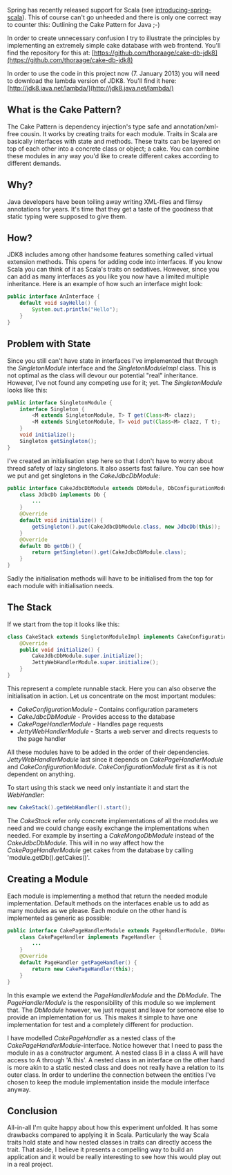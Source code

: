 Spring has recently released support for Scala (see [introducing-spring-scala](http://blog.springsource.org/2012/12/10/introducing-spring-scala/)). This of course can't go unheeded and there is only one correct way to counter this: Outlining the Cake Pattern for Java ;-)

In order to create unnecessary confusion I try to illustrate the principles by implementing an extremely simple cake database with web frontend. You'll find the repository for this at: [https://github.com/thoraage/cake-db-jdk8](https://github.com/thoraage/cake-db-jdk8)

In order to use the code in this project now (7. January 2013) you will need to download the lambda version of JDK8. You'll find it here: [http://jdk8.java.net/lambda/](http://jdk8.java.net/lambda/)

## What is the Cake Pattern?

The Cake Pattern is dependency injection's type safe and annotation/xml-free cousin. It works by creating traits for each module. Traits in Scala are basically interfaces with state and methods. These traits can be layered on top of each other into a concrete class or object; a cake. You can combine these modules in any way you'd like to create different cakes according to different demands.

## Why?

Java developers have been toiling away writing XML-files and flimsy annotations for years. It's time that they get a taste of the goodness that static typing were supposed to give them.

## How?

JDK8 includes among other handsome features something called virtual extension methods. This opens for adding code into interfaces. If you know Scala you can think of it as Scala's traits on sedatives. However, since you can add as many interfaces as you like you now have a limited multiple inheritance. Here is an example of how such an interface might look:

```java
public interface AnInterface {
    default void sayHello() {
        System.out.println("Hello");
    }
}
```

## Problem with State

Since you still can't have state in interfaces I've implemented that through the _SingletonModule_ interface and the _SingletonModuleImpl_ class. This is not optimal as the class will devour our potential "real" inheritance. However, I've not found any competing use for it; yet. The _SingletonModule_ looks like this:

```java
public interface SingletonModule {
    interface Singleton {
        <M extends SingletonModule, T> T get(Class<M> clazz);
        <M extends SingletonModule, T> void put(Class<M> clazz, T t);
    }
    void initialize();
    Singleton getSingleton();
}
```

I've created an initialisation step here so that I don't have to worry about thread safety of lazy singletons. It also asserts fast failure. You can see how we put and get singletons in the _CakeJdbcDbModule_:

```java
public interface CakeJdbcDbModule extends DbModule, DbConfigurationModule, SingletonModule {
    class JdbcDb implements Db {
        ...
    }
    @Override
    default void initialize() {
        getSingleton().put(CakeJdbcDbModule.class, new JdbcDb(this));
    }
    @Override
    default Db getDb() {
        return getSingleton().get(CakeJdbcDbModule.class);
    }
}
```

Sadly the initialisation methods will have to be initialised from the top for each module with initialisation needs.

## The Stack

If we start from the top it looks like this:

```java
class CakeStack extends SingletonModuleImpl implements CakeConfigurationModule, CakeJdbcDbModule, CakePageHandlerModule, JettyWebHandlerModule {
    @Override
    public void initialize() {
        CakeJdbcDbModule.super.initialize();
        JettyWebHandlerModule.super.initialize();
    }
}
```

This represent a complete runnable stack. Here you can also observe the initialisation in action. Let us concentrate on the most important modules:

* _CakeConfigurationModule_ - Contains configuration parameters
* _CakeJdbcDbModule_ - Provides access to the database
* _CakePageHandlerModule_ - Handles page requests
* _JettyWebHandlerModule_ - Starts a web server and directs requests to the page handler

All these modules have to be added in the order of their dependencies. _JettyWebHandlerModule_ last since it depends on _CakePageHandlerModule_ and _CakeConfigurationModule_. _CakeConfigurationModule_ first as it is not dependent on anything.

To start using this stack we need only instantiate it and start the _WebHandler_:

```java
new CakeStack().getWebHandler().start();
```

The _CakeStack_ refer only concrete implementations of all the modules we need and we could change easily exchange the implementations when needed. For example by inserting a _CakeMongoDbModule_ instead of the _CakeJdbcDbModule_. This will in no way affect how the _CakePageHandlerModule_ get cakes from the database by calling 'module.getDb().getCakes()'.

## Creating a Module

Each module is implementing a method that return the needed module implementation. Default methods on the interfaces enable us to add as many modules as we please. Each module on the other hand is implemented as generic as possible:

```java
public interface CakePageHandlerModule extends PageHandlerModule, DbModule {
    class CakePageHandler implements PageHandler {
        ...
    }
    @Override
    default PageHandler getPageHandler() {
        return new CakePageHandler(this);
    }
}
```

In this example we extend the _PageHandlerModule_ and the _DbModule_. The _PageHandlerModule_ is the responsibility of this module so we implement that. The _DbModule_ however, we just request and leave for someone else to provide an implementation for us. This makes it simple to have one implementation for test and a completely different for production.

I have modelled _CakePageHandler_ as a nested class of the _CakePageHandlerModule_-interface. Notice however that I need to pass the module in as a constructor argument. A nested class B in a class A will have access to A through 'A.this'. A nested class in an interface on the other hand is more akin to a static nested class and does not really have a relation to its outer class. In order to underline the connection between the entities I've chosen to keep the module implementation inside the module interface anyway.

## Conclusion

All-in-all I'm quite happy about how this experiment unfolded. It has some drawbacks compared to applying it in Scala. Particularly the way Scala traits hold state and how nested classes in traits can directly access the trait. That aside, I believe it presents a compelling way to build an application and it would be really interesting to see how this would play out in a real project.

